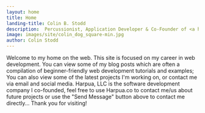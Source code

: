 ```yaml
---
layout: home
title: Home
landing-title: Colin B. Stodd
description:  Percussionist, Application Developer & Co-Founder of <a href="https://harpua.co" target="_blank">Harpua, LLC.</a>
image: images/site/colin_dog_square-min.jpg
author: Colin Stodd
---
```


Welcome to my home on the web. This site is focused on my career in web development. You can view some of my blog posts which are often a compilation of beginner-friendly web development tutorials and examples; You can also view some of the latest projects I'm working on, or contact me via email and social media. Harpua, LLC is the software development company I co-founded, feel free to use Harpua.co to contact me/us about future projects or use the "Send Message" button above to contact me directly... Thank you for visiting!
